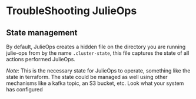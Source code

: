 # TroubleShooting JulieOps

## State management

By default, JulieOps creates a hidden file on the directory you are running julie-ops from by the name `.cluster-state`,
this file captures the state of all actions performed JulieOps.

*Note*: This is the necessary state for JulieOps to operate, something like the state in terraform.
The state could be managed as well using other mechanisms like a kafka topic, an S3 bucket, etc.
Look what your system has configured
